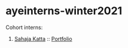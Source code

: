 # ayeinterns-winter2021

Cohort interns:
1. [Sahaja Katta](https://sahajaportfolio.github.io) :: [Portfolio](https://ayeinterns.github.io/ayeinterns-winter2021/sahaja/3js)

